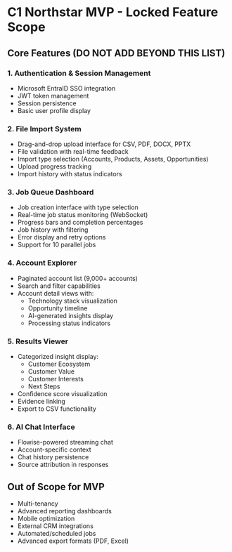 # C1 Northstar MVP - Locked Feature Scope

## Core Features (DO NOT ADD BEYOND THIS LIST)

### 1. Authentication & Session Management
- Microsoft EntraID SSO integration
- JWT token management
- Session persistence
- Basic user profile display

### 2. File Import System
- Drag-and-drop upload interface for CSV, PDF, DOCX, PPTX
- File validation with real-time feedback
- Import type selection (Accounts, Products, Assets, Opportunities)
- Upload progress tracking
- Import history with status indicators

### 3. Job Queue Dashboard
- Job creation interface with type selection
- Real-time job status monitoring (WebSocket)
- Progress bars and completion percentages
- Job history with filtering
- Error display and retry options
- Support for 10 parallel jobs

### 4. Account Explorer
- Paginated account list (9,000+ accounts)
- Search and filter capabilities
- Account detail views with:
  - Technology stack visualization
  - Opportunity timeline
  - AI-generated insights display
  - Processing status indicators

### 5. Results Viewer
- Categorized insight display:
  - Customer Ecosystem
  - Customer Value
  - Customer Interests
  - Next Steps
- Confidence score visualization
- Evidence linking
- Export to CSV functionality

### 6. AI Chat Interface
- Flowise-powered streaming chat
- Account-specific context
- Chat history persistence
- Source attribution in responses

## Out of Scope for MVP
- Multi-tenancy
- Advanced reporting dashboards
- Mobile optimization
- External CRM integrations
- Automated/scheduled jobs
- Advanced export formats (PDF, Excel)